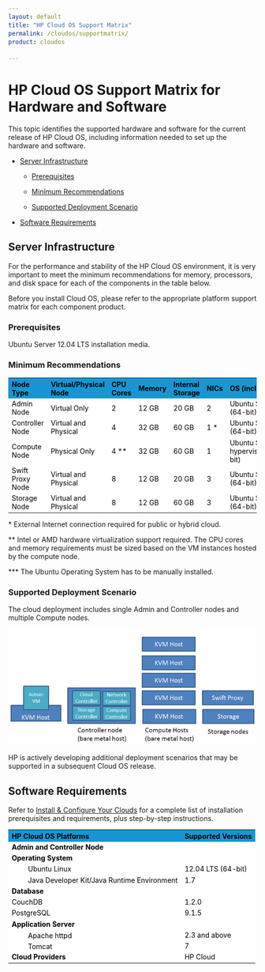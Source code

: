 ```yaml
---
layout: default
title: "HP Cloud OS Support Matrix"
permalink: /cloudos/supportmatrix/
product: cloudos

---
```


# HP Cloud OS Support Matrix for Hardware and Software

This topic identifies the supported hardware and software for the current release of HP Cloud OS, including information needed to set up the 
hardware and software.

* [Server Infrastructure](#server-infrastructure)

  * [Prerequisites](#prerequisites)

  * [Minimum Recommendations](#minimum-recommendations)

  * [Supported Deployment Scenario](#supported-deployment-scenario)

* [Software Requirements](#software-requirements)

## Server Infrastructure

For the performance and stability of the HP Cloud OS environment, it is very important to meet the minimum recommendations for memory, 
processors, and disk space for each of the components in the table below. 

Before you install Cloud OS, please refer to the appropriate platform support matrix for each component product.

### Prerequisites

Ubuntu Server 12.04 LTS installation media.

### Minimum Recommendations

<table style="text-align: left; vertical-align: top; background-color: white; color: black;">

<tr style="background-color: #1796D3;">
<th>Node Type</th>
<th>Virtual/Physical Node</th>
<th>CPU Cores</th>
<th>Memory</th>
<th>Internal Storage</th>
<th>NICs</th>
<th> <nobr>  OS (included as part of ISO)  </nobr></th>
</tr>

<tr>
<td> Admin Node </td>
<td> Virtual Only </td>
<td> 2 </td>
<td> 12 GB </td>
<td> 20 GB </td>
<td> 2 </td>
<td> Ubuntu Server 12.04 LTS (64-bit) </td>
</tr>

<tr>
<td> Controller Node </td>
<td> Virtual and Physical </td>
<td> 4 </td>
<td> 32 GB </td>
<td> 60 GB </td>
<td> 1 * </td>
<td> Ubuntu Server 12.04 LTS (64-bit) </td>
</tr>		

<tr>
<td> Compute Node </td>
<td> Physical Only </td>
<td> 4 ** </td>
<td> 32 GB </td>
<td> 60 GB </td>
<td> 1 </td>
<td> Ubuntu Server running KVM hypervisor 12.04 LTS (64-bit) </td>
</tr>			

<tr>
<td> Swift Proxy Node </td>
<td> Virtual and Physical </td>
<td> 8 </td>
<td> 12 GB </td>
<td> 20 GB </td>
<td> 3 </td>
<td> Ubuntu Server 12.04 LTS (64-bit) *** </td>
</tr>	   

<tr>
<td> Storage Node </td>
<td> Virtual and Physical </td>
<td> 8 </td>
<td> 12 GB </td>
<td> 60 GB </td>
<td> 3 </td>
<td> Ubuntu Server 12.04 LTS (64-bit) *** </td>
</tr>	   

</table>

\* External Internet connection required for public or hybrid cloud.

\*\* Intel or AMD hardware virtualization support required. The CPU cores and memory requirements must be sized based on the VM instances hosted by the compute node.

\*\*\* The Ubuntu Operating System has to be manually installed.


### Supported Deployment Scenario

The cloud deployment includes single Admin and Controller nodes and multiple Compute nodes.

<img src="media/cloudos-supported-deployment-scenario.png" title="HP Cloud OS Supported Deployment Scenario" />

HP is actively developing additional deployment scenarios that may be supported in a subsequent Cloud OS release.

## Software Requirements 

Refer to [Install &amp; Configure Your Clouds](/cloudos/install/) for a complete list of installation prerequisites and requirements, plus step-by-step instructions.

<table style="text-align: left; vertical-align: top; background-color: white; color: black;">

<tr style="background-color: #1796D3;">
<th> HP Cloud OS Platforms </th>
<th> Supported Versions </th>
</tr>

<tr>
<td style="font-weight: bold;"> Admin and Controller Node </td>
<td> </td>
</tr>

<tr>
<td style="font-weight: bold;"> Operating System </td>
<td> </td>
</tr>

<tr>
<td  style="padding-left: 40px;"> Ubuntu Linux </td>
<td> 12.04 LTS (64-bit) </td>
</tr>

<tr>
<td style="padding-left: 40px;"> Java Developer Kit/Java Runtime Environment </td>
<td> 1.7 </td>
</tr>

<tr>
<td style="font-weight: bold;"> Database </td>
<td> </td>
</tr>

<tr>
<td style="margin-left: 40px;"> CouchDB </td>
<td> 1.2.0 </td>
</tr>

<tr>
<td style="margin-left: 40px;"> PostgreSQL </td>
<td> 9.1.5 </td>
</tr>

<tr>
<td style="font-weight: bold;"> Application Server </td>
<td> </td>
</tr>

<tr>
<td style="padding: 0px 0px 0px 40px;"> Apache httpd </td>
<td> 2.3 and above </td>
</tr>

<tr>
<td style="padding: 0px 0px 0px 40px;"> Tomcat </td>
<td> 7 </td>
</tr>


<tr>
<td style="font-weight: bold;"> Cloud Providers </td>
<td> HP Cloud </td>
</tr>

</table>














 


